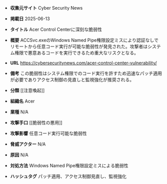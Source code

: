 - **収集元サイト**
Cyber Security News

- **掲載日**
2025-06-13

- **タイトル**
Acer Control Centerに深刻な脆弱性

- **概要**
ACCSvc.exeのWindows Named Pipe権限設定ミスにより認証なしでリモートから任意コード実行が可能な脆弱性が発見された。攻撃者はシステム権限で悪意あるコードを実行できるため重大なリスクとなる。

- **URL**
https://cybersecuritynews.com/acer-control-center-vulnerability/

- **備考**
この脆弱性はシステム権限でのコード実行を許すため迅速なパッチ適用が必要でありアクセス制御の見直しと監視強化が推奨される。

- **分類**
[[注意喚起]]

- **組織名**
Acer

- **業種**
N/A

- **攻撃手口**
[[脆弱性の悪用]]

- **攻撃影響**
任意コード実行可能な脆弱性

- **脅威アクター**
N/A

- **原因**
N/A

- **対処方法**
Windows Named Pipe権限設定ミスによる脆弱性

- **ハッシュタグ**
パッチ適用、アクセス制御見直し、監視強化
